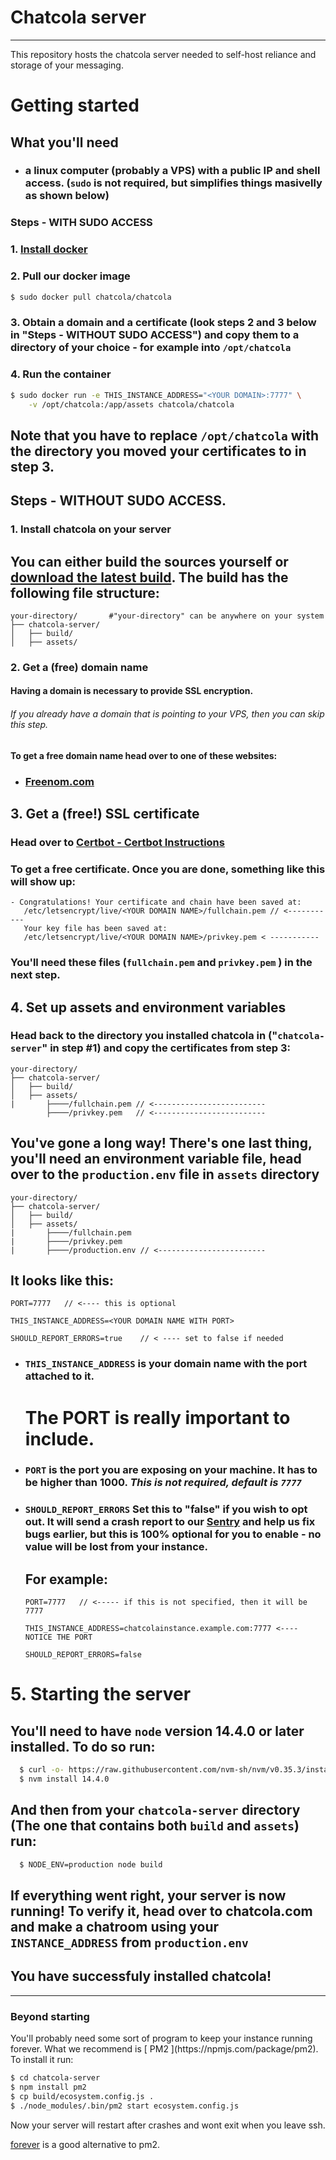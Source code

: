 # Chatcola server

---

This repository hosts the chatcola server needed to self-host reliance and storage of your messaging.

# Getting started

## What you'll need

* ### a linux computer (probably a VPS) with a public IP and shell access. (`sudo` is not required, but simplifies things masivelly as shown below)

### Steps - WITH SUDO ACCESS

### 1. [ Install docker ](https://docs.docker.com/get-docker/)

### 2. Pull our docker image

```bash
$ sudo docker pull chatcola/chatcola
```

### 3. Obtain a domain and a certificate (look steps 2 and 3 below in "Steps - WITHOUT SUDO ACCESS") and copy them to a directory of your choice - for example into `/opt/chatcola`

### 4. Run the container

```bash
$ sudo docker run -e THIS_INSTANCE_ADDRESS="<YOUR DOMAIN>:7777" \
    -v /opt/chatcola:/app/assets chatcola/chatcola
```

## Note that you have to replace `/opt/chatcola` with the directory you moved your certificates to in step 3.



## Steps - WITHOUT SUDO ACCESS.

### 1. Install chatcola on your server

## You can either build the sources yourself or [download the latest build](https://github.com/chatcola-com/chatcola/). The build has the following file structure:

```filesystem
your-directory/       #"your-directory" can be anywhere on your system
├── chatcola-server/
│   ├── build/
│   ├── assets/
```

### 2. Get a (free) domain name

#### Having a domain is necessary to provide SSL encryption.

###### If you already have a domain that is pointing to your VPS, then you can skip this step.

#### To get a free domain name head over to one of these websites:

* ### [Freenom.com](https://www.freenom.com/en/index.html?lang=en)

## 3. Get a (free!) SSL certificate

### Head over to [Certbot - Certbot Instructions](https://certbot.eff.org/instructions)

### To get a free certificate. Once you are done, something like this will show up:

```textile
- Congratulations! Your certificate and chain have been saved at:
   /etc/letsencrypt/live/<YOUR DOMAIN NAME>/fullchain.pem // <-----------
   Your key file has been saved at:
   /etc/letsencrypt/live/<YOUR DOMAIN NAME>/privkey.pem < -----------
```

### You'll need these files (`fullchain.pem` and `privkey.pem` ) in the next step.

## 4. Set up assets and environment variables

### Head back to the directory you installed chatcola in  ("`chatcola-server`" in step #1) and copy the certificates from step 3:

```filesystem
your-directory/
├── chatcola-server/
│   ├── build/
│   ├── assets/
|       ├────/fullchain.pem // <-------------------------
        ├────/privkey.pem   // <-------------------------
```

## You've gone a long way! There's one last thing, you'll need an environment variable file, head over to the `production.env` file in `assets` directory

```filesystem
your-directory/
├── chatcola-server/
│   ├── build/
│   ├── assets/
|       ├────/fullchain.pem
|       ├────/privkey.pem
|       ├────/production.env // <------------------------
```

## It looks like this:

```env
PORT=7777   // <---- this is optional

THIS_INSTANCE_ADDRESS=<YOUR DOMAIN NAME WITH PORT>

SHOULD_REPORT_ERRORS=true    // < ---- set to false if needed
```

* ### `THIS_INSTANCE_ADDRESS`  is your domain name with the port attached to it.
  
  # __**The PORT is really important to include.**__

* ### `PORT` is the port you are exposing on your machine. It has to be higher than 1000. *This is not required, default is `7777`*

* ### `SHOULD_REPORT_ERRORS` Set this to "false" if you wish to opt out. It will send a crash report to our [Sentry](https://github.com/getsentry/sentry) and help us fix bugs earlier, but this is 100% optional for you to enable - no value will be lost from your instance.
  
  ## For example:
  
  ```env
  PORT=7777   // <----- if this is not specified, then it will be 7777
  
  THIS_INSTANCE_ADDRESS=chatcolainstance.example.com:7777 <---- NOTICE THE PORT
  
  SHOULD_REPORT_ERRORS=false
  ```

# 5. Starting the server

## You'll need to have `node` version 14.4.0 or later installed. To do so run:

```bash
  $ curl -o- https://raw.githubusercontent.com/nvm-sh/nvm/v0.35.3/install.sh | bash
  $ nvm install 14.4.0
```

## And then from your `chatcola-server` directory (The one that contains both `build` and `assets`) run:

```bash
  $ NODE_ENV=production node build
```

## If everything went right, your server is now running! To verify it, head over to chatcola.com and make a chatroom using your `INSTANCE_ADDRESS` from `production.env`

## __You have successfuly installed chatcola!__

  ---

### Beyond starting

<p>You'll probably need some sort of program to keep your instance running forever. What we recommend is [ PM2 ](https://npmjs.com/package/pm2). To install it run:

```bash
$ cd chatcola-server
$ npm install pm2
$ cp build/ecosystem.config.js .
$ ./node_modules/.bin/pm2 start ecosystem.config.js
```

Now your server will restart after crashes and wont exit when you leave ssh.

[forever](https://www.npmjs.com/package/forever) is a good alternative to pm2. 

</p>
